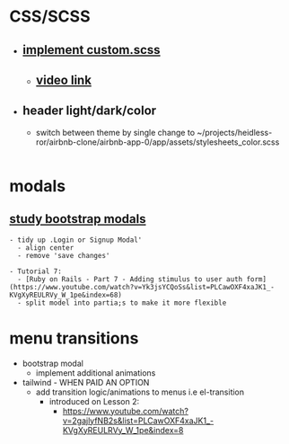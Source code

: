 


# CSS/SCSS
- ## [implement custom.scss](https://huemint.com/bootstrap-basic/)
  - ## [video link](https://www.youtube.com/watch?v=p4G5m0Q5uKE&list=PLCawOXF4xaJK1_-KVgXyREULRVy_W_1pe&index=4)
- ## header light/dark/color
  - switch between theme by single change to ~/projects/heidless-ror/airbnb-clone/airbnb-app-0/app/assets/stylesheets_color.scss

```

```
# modals
## [study bootstrap modals](https://getbootstrap.com/docs/4.2/components/modal/)
```
- tidy up .Login or Signup Modal'
  - align center
  - remove 'save changes'

- Tutorial 7:
  - [Ruby on Rails - Part 7 - Adding stimulus to user auth form](https://www.youtube.com/watch?v=Yk3jsYCQoSs&list=PLCawOXF4xaJK1_-KVgXyREULRVy_W_1pe&index=68)
  - split model into partia;s to make it more flexible

```

# menu transitions
- bootstrap modal
  - implement additional animations
- tailwind - WHEN PAID AN OPTION
  - add transition logic/animations to menus i.e el-transition
    - introduced on Lesson 2:
      - https://www.youtube.com/watch?v=2gajlyfNB2s&list=PLCawOXF4xaJK1_-KVgXyREULRVy_W_1pe&index=8
